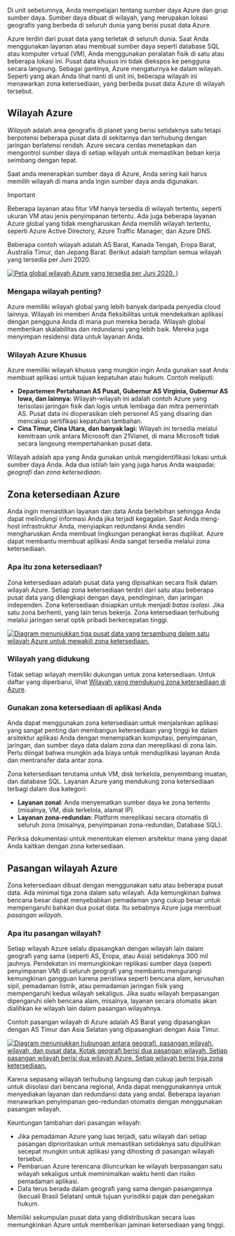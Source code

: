 Di unit sebelumnya, Anda mempelajari tentang sumber daya Azure dan grup sumber daya. Sumber daya dibuat di wilayah, yang merupakan lokasi geografis yang berbeda di seluruh dunia yang berisi pusat data Azure. 

Azure terdiri dari pusat data yang terletak di seluruh dunia. Saat Anda menggunakan layanan atau membuat sumber daya seperti database SQL atau komputer virtual (VM), Anda menggunakan peralatan fisik di satu atau beberapa lokasi ini. Pusat data khusus ini tidak diekspos ke pengguna secara langsung. Sebagai gantinya, Azure mengaturnya ke dalam wilayah. Seperti yang akan Anda lihat nanti di unit ini, beberapa wilayah ini menawarkan zona ketersediaan, yang berbeda pusat data Azure di wilayah tersebut.

## <a name="azure-regions"></a>Wilayah Azure

*Wilayah* adalah area geografis di planet yang berisi setidaknya satu tetapi berpotensi beberapa pusat data di sekitarnya dan terhubung dengan jaringan berlatensi rendah. Azure secara cerdas menetapkan dan mengontrol sumber daya di setiap wilayah untuk memastikan beban kerja seimbang dengan tepat.

Saat anda menerapkan sumber daya di Azure, Anda sering kali harus memilih wilayah di mana anda ingin sumber daya anda digunakan.

> [!IMPORTANT]
> Beberapa layanan atau fitur VM hanya tersedia di wilayah tertentu, seperti ukuran VM atau jenis penyimpanan tertentu. Ada juga beberapa layanan Azure global yang tidak mengharuskan Anda memilih wilayah tertentu, seperti Azure Active Directory, Azure Traffic Manager, dan Azure DNS.

Beberapa contoh wilayah adalah AS Barat, Kanada Tengah, Eropa Barat, Australia Timur, dan Jepang Barat. Berikut adalah tampilan semua wilayah yang tersedia per Juni 2020.

[//]: # (Catatan pengelola: versi terbaru dari gambar ini tersedia sebagai SVG dari https://azure.microsoft.com/global-infrastructure/regions/atauhttps://azure.microsoft.com/global-infrastructure/geographies/, disampling ulang lebih kecil di sini untuk tampilan awal.)
[ ![Peta global wilayah Azure yang tersedia per Juni 2020.](../media/regions-small.png) ](../media/regions-expanded.png#lightbox))

### <a name="why-are-regions-important"></a>Mengapa wilayah penting?

Azure memiliki wilayah global yang lebih banyak daripada penyedia cloud lainnya. Wilayah ini memberi Anda fleksibilitas untuk mendekatkan aplikasi dengan pengguna Anda di mana pun mereka berada. Wilayah global memberikan skalabilitas dan redundansi yang lebih baik. Mereka juga menyimpan residensi data untuk layanan Anda.

### <a name="special-azure-regions"></a>Wilayah Azure Khusus

Azure memiliki wilayah khusus yang mungkin ingin Anda gunakan saat Anda membuat aplikasi untuk tujuan kepatuhan atau hukum. Contoh meliputi:

- **Departemen Pertahanan AS Pusat, Gubernur AS Virginia, Gubernur AS Iowa, dan lainnya:** Wilayah-wilayah ini adalah contoh Azure yang terisolasi jaringan fisik dan logis untuk lembaga dan mitra pemerintah AS. Pusat data ini dioperasikan oleh personel AS yang disaring dan mencakup sertifikasi kepatuhan tambahan.
- **Cina Timur, Cina Utara, dan banyak lagi:** Wilayah ini tersedia melalui kemitraan unik antara Microsoft dan 21Vianet, di mana Microsoft tidak secara langsung mempertahankan pusat data.

Wilayah adalah apa yang Anda gunakan untuk mengidentifikasi lokasi untuk sumber daya Anda. Ada dua istilah lain yang juga harus Anda waspadai: _geografi_ dan _zona ketersediaan_.

## <a name="azure-availability-zones"></a>Zona ketersediaan Azure

Anda ingin memastikan layanan dan data Anda berlebihan sehingga Anda dapat melindungi informasi Anda jika terjadi kegagalan. Saat Anda meng-host infrastruktur Anda, menyiapkan redundansi Anda sendiri mengharuskan Anda membuat lingkungan perangkat keras duplikat. Azure dapat membantu membuat aplikasi Anda sangat tersedia melalui zona ketersediaan.

### <a name="what-is-an-availability-zone"></a>Apa itu zona ketersediaan?

Zona ketersediaan adalah pusat data yang dipisahkan secara fisik dalam wilayah Azure. Setiap zona ketersediaan terdiri dari satu atau beberapa pusat data yang dilengkapi dengan daya, pendinginan, dan jaringan independen. Zona ketersediaan disiapkan untuk menjadi _batas isolasi_. Jika satu zona berhenti, yang lain terus bekerja. Zona ketersediaan terhubung melalui jaringan serat optik pribadi berkecepatan tinggi.

[![Diagram menunjukkan tiga pusat data yang tersambung dalam satu wilayah Azure untuk mewakili zona ketersediaan.](../media/availability-zones.png)](../media/availability-zones-expanded.png#lightbox)

### <a name="supported-regions"></a>Wilayah yang didukung

Tidak setiap wilayah memiliki dukungan untuk zona ketersediaan. Untuk daftar yang diperbarui, lihat [Wilayah yang mendukung zona ketersediaan di Azure](https://docs.microsoft.com/azure/availability-zones/az-region?azure-portal=true).

### <a name="use-availability-zones-in-your-apps"></a>Gunakan zona ketersediaan di aplikasi Anda

Anda dapat menggunakan zona ketersediaan untuk menjalankan aplikasi yang sangat penting dan membangun ketersediaan yang tinggi ke dalam arsitektur aplikasi Anda dengan menempatkan komputasi, penyimpanan, jaringan, dan sumber daya data dalam zona dan mereplikasi di zona lain. Perlu diingat bahwa mungkin ada biaya untuk menduplikasi layanan Anda dan mentransfer data antar zona.

Zona ketersediaan terutama untuk VM, disk terkelola, penyeimbang muatan, dan database SQL. Layanan Azure yang mendukung zona ketersediaan terbagi dalam dua kategori:

- **Layanan zonal**: Anda menyematkan sumber daya ke zona tertentu (misalnya, VM, disk terkelola, alamat IP).
- **Layanan zona-redundan**: Platform mereplikasi secara otomatis di seluruh zona (misalnya, penyimpanan zona-redundan, Database SQL).

Periksa dokumentasi untuk menentukan elemen arsitektur mana yang dapat Anda kaitkan dengan zona ketersediaan.

## <a name="azure-region-pairs"></a>Pasangan wilayah Azure

Zona ketersediaan dibuat dengan menggunakan satu atau beberapa pusat data. Ada minimal tiga zona dalam satu wilayah. Ada kemungkinan bahwa bencana besar dapat menyebabkan pemadaman yang cukup besar untuk mempengaruhi bahkan dua pusat data. Itu sebabnya Azure juga membuat _pasangan wilayah_.

### <a name="what-is-a-region-pair"></a>Apa itu pasangan wilayah?

Setiap wilayah Azure selalu dipasangkan dengan wilayah lain dalam geografi yang sama (seperti AS, Eropa, atau Asia) setidaknya 300 mil jauhnya. Pendekatan ini memungkinkan replikasi sumber daya (seperti penyimpanan VM) di seluruh geografi yang membantu mengurangi kemungkinan gangguan karena peristiwa seperti bencana alam, kerusuhan sipil, pemadaman listrik, atau pemadaman jaringan fisik yang mempengaruhi kedua wilayah sekaligus. Jika suatu wilayah berpasangan dipengaruhi oleh bencana alam, misalnya, layanan secara otomatis akan dialihkan ke wilayah lain dalam pasangan wilayahnya.

Contoh pasangan wilayah di Azure adalah AS Barat yang dipasangkan dengan AS Timur dan Asia Selatan yang dipasangkan dengan Asia Timur.

[![Diagram menunjukkan hubungan antara geografi, pasangan wilayah, wilayah, dan pusat data. Kotak geografi berisi dua pasangan wilayah. Setiap pasangan wilayah berisi dua wilayah Azure. Setiap wilayah berisi tiga zona ketersediaan.](../media/region-pairs.png)](../media/region-pairs-expanded.png#lightbox)

Karena sepasang wilayah terhubung langsung dan cukup jauh terpisah untuk diisolasi dari bencana regional, Anda dapat menggunakannya untuk menyediakan layanan dan redundansi data yang andal. Beberapa layanan menawarkan penyimpanan geo-redundan otomatis dengan menggunakan pasangan wilayah.

Keuntungan tambahan dari pasangan wilayah:

- Jika pemadaman Azure yang luas terjadi, satu wilayah dari setiap pasangan diprioritaskan untuk memastikan setidaknya satu dipulihkan secepat mungkin untuk aplikasi yang dihosting di pasangan wilayah tersebut.
- Pembaruan Azure terencana diluncurkan ke wilayah berpasangan satu wilayah sekaligus untuk meminimalkan waktu henti dan risiko pemadaman aplikasi.
- Data terus berada dalam geografi yang sama dengan pasangannya (kecuali Brasil Selatan) untuk tujuan yurisdiksi pajak dan penegakan hukum.

Memiliki sekumpulan pusat data yang didistribusikan secara luas memungkinkan Azure untuk memberikan jaminan ketersediaan yang tinggi.
